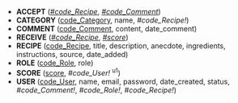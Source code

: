 <!-- Generated by Mocodo 4.2.11 -->

- **ACCEPT** (<u>_#code_Recipe_</u>, <u>_#code_Comment_</u>)
- **CATEGORY** (<u>code_Category</u>, name, _#code_Recipe!_)
- **COMMENT** (<u>code_Comment</u>, content, date_comment)
- **RECEIVE** (<u>_#code_Recipe_</u>, <u>_#score_</u>)
- **RECIPE** (<u>code_Recipe</u>, title, description, anecdote, ingredients, instructions, source, date_added)
- **ROLE** (<u>code_Role</u>, role)
- **SCORE** (<u>score</u>, _#code_User!_ <sup>u1</sup>)
- **USER** (<u>code_User</u>, name, email, password, date_created, status, _#code_Comment!_, _#code_Role!_, _#code_Recipe!_)
